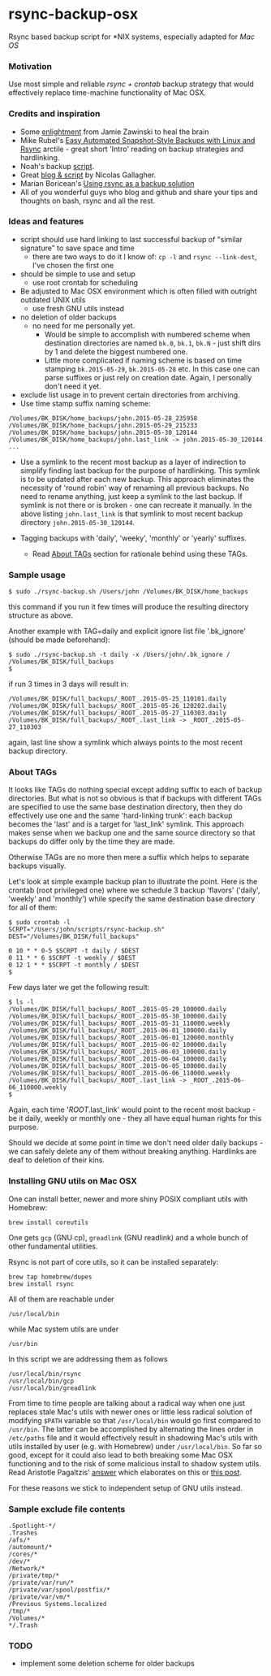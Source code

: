 # rsync-backup-osx

Rsync based backup script for \*NIX systems, especially adapted for *Mac OS*

### Motivation

Use most simple and reliable *rsync + crontab* backup strategy that would effectively replace time-machine functionality of Mac OSX.

### Credits and inspiration

+ Some [enlightment](http://www.jwz.org/blog/2007/09/psa-backups/) from Jamie Zawinski to heal the brain
+ Mike Rubel's [Easy Automated Snapshot-Style Backups with Linux and Rsync](http://www.mikerubel.org/computers/rsync_snapshots/) arctile - great short 'Intro' reading on backup strategies and hardlinking.
+ Noah's backup [script](http://www.noah.org/wiki/Rsync_backup).
+ Great [blog & script](http://nicolasgallagher.com/mac-osx-bootable-backup-drive-with-rsync) by Nicolas Gallagher.
+ Marian Boricean's [Using rsync as a backup solution](http://dantux.com/weblog/2009/03/23/using-rsync-as-a-backup-solution/)
+ All of you wonderful guys who blog and github and share your tips and thoughts on bash, rsync and all the rest.

### Ideas and features

- script should use hard linking to last successful backup of "similar signature" to save space and time
  - there are two ways to do it I know of: ```cp -l``` and ```rsync --link-dest```, I've chosen the first one
- should be simple to use and setup
  - use root crontab for scheduling
- Be adjusted to Mac OSX environment which is often filled with outright outdated UNIX utils
  - use fresh GNU utils instead
- no deletion of older backups
  - no need for me personally yet.
    - Would be simple to accomplish with numbered scheme when destination directories are named ```bk.0```, ```bk.1```, ```bk.N``` - just shift dirs by 1 and delete the biggest numbered one.
    - Little more complicated if naming scheme is based on time stamping ```bk.2015-05-29```, ```bk.2015-05-28``` etc. In this case one can parse suffixes or just rely on creation date. Again, I personally don't need it yet.
- exclude list usage in to prevent certain directories from archiving.
- Use time stamp suffix naming scheme:

```
/Volumes/BK_DISK/home_backups/john.2015-05-28_235958
/Volumes/BK_DISK/home_backups/john.2015-05-29_215233
/Volumes/BK_DISK/home_backups/john.2015-05-30_120144
/Volumes/BK_DISK/home_backups/john.last_link -> john.2015-05-30_120144
...
```
- Use a symlink to the recent most backup as a layer of indirection to simplify finding last backup for the purpose of hardlinking. This symlink is to be updated after each new backup. This approach eliminates the necessity of 'round robin' way of renaming all previous backups. No need to rename anything, just keep a symlink to the last backup. If symlink is not there or is broken - one can recreate it manually. In the above listing ```john.last_link``` is that symlink to most recent backup directory ```john.2015-05-30_120144```.

- Tagging backups with 'daily', 'weeky', 'monthly' or 'yearly' suffixes.
  - Read [About TAGs](#about_tags) section for rationale behind using these TAGs.

### Sample usage

```
$ sudo ./rsync-backup.sh /Users/john /Volumes/BK_DISK/home_backups
```
this command if you run it few times will produce the resulting directory structure as above.

Another example with TAG=daily and explicit ignore list file '.bk_ignore' (should be made beforehand):
```
$ sudo ./rsync-backup.sh -t daily -x /Users/john/.bk_ignore / /Volumes/BK_DISK/full_backups
$
```
if run 3 times in 3 days will result in:

```
/Volumes/BK_DISK/full_backups/_ROOT_.2015-05-25_110101.daily
/Volumes/BK_DISK/full_backups/_ROOT_.2015-05-26_120202.daily
/Volumes/BK_DISK/full_backups/_ROOT_.2015-05-27_110303.daily
/Volumes/BK_DISK/full_backups/_ROOT_.last_link -> _ROOT_.2015-05-27_110303
```
again, last line show a symlink which always points to the most recent backup directory.

### <a name="about_tags"></a>About TAGs

It looks like TAGs do nothing special except adding suffix to each of backup directories. But what is not so obvious is that if backups with different TAGs are specified to use the same base destination directory, then they do effectively use one and the same 'hard-linking trunk': each backup becomes the 'last' and is a target for 'last_link' symlink. This approach makes sense when we backup one and the same source directory so that backups do differ only by the time they are made.

Otherwise TAGs are no more then mere a suffix which helps to separate backups visually.

Let's look at simple example backup plan to illustrate the point. Here is the crontab (root privileged one) where we schedule 3 backup 'flavors' ('daily', 'weekly' and 'monthly') while specify the same destination base directory for all of them:

```
$ sudo crontab -l
SCRPT="/Users/john/scripts/rsync-backup.sh"
DEST="/Volumes/BK_DISK/full_backups"

0 10 * * 0-5 $SCRPT -t daily / $DEST
0 11 * * 6 $SCRPT -t weekly / $DEST
0 12 1 * * $SCRPT -t monthly / $DEST
$
```

Few days later we get the following result:

```
$ ls -l
/Volumes/BK_DISK/full_backups/_ROOT_.2015-05-29_100000.daily
/Volumes/BK_DISK/full_backups/_ROOT_.2015-05-30_100000.daily
/Volumes/BK_DISK/full_backups/_ROOT_.2015-05-31_110000.weekly
/Volumes/BK_DISK/full_backups/_ROOT_.2015-06-01_100000.daily
/Volumes/BK_DISK/full_backups/_ROOT_.2015-06-01_120000.monthly
/Volumes/BK_DISK/full_backups/_ROOT_.2015-06-02_100000.daily
/Volumes/BK_DISK/full_backups/_ROOT_.2015-06-03_100000.daily
/Volumes/BK_DISK/full_backups/_ROOT_.2015-06-04_100000.daily
/Volumes/BK_DISK/full_backups/_ROOT_.2015-06-05_100000.daily
/Volumes/BK_DISK/full_backups/_ROOT_.2015-06-06_110000.weekly
/Volumes/BK_DISK/full_backups/_ROOT_.last_link -> _ROOT_.2015-06-06_110000.weekly
$
```
Again, each time '_ROOT_.last_link' would point to the recent most backup - be it daily, weekly or monthly one - they all have equal human rights for this purpose.

Should we decide at some point in time we don't need older daily backups - we can safely delete any of them without breaking anything. Hardlinks are deaf to deletion of their kins.

### Installing GNU utils on Mac OSX

One can install better, newer and more shiny POSIX compliant utils with Homebrew:

```
brew install coreutils
```
One gets ```gcp``` (GNU cp), ```greadlink``` (GNU readlink) and a whole bunch of other fundamental utilities.

Rsync is not part of core utils, so it can be installed separately:
```
brew tap homebrew/dupes
brew install rsync
```
All of them are reachable under
```
/usr/local/bin
```
while Mac system utils are under
```
/usr/bin
```

In this script we are addressing them as follows
```
/usr/local/bin/rsync
/usr/local/bin/gcp
/usr/local/bin/greadlink
```

From time to time people are talking about a radical way when one just replaces stale Mac's utils with newer ones or little less radical solution of modifying ```$PATH``` variable so that ```/usr/local/bin``` would go first compared to ```/usr/bin```. The latter can be accomplished by alternating the lines order in ```/etc/paths``` file and it would effectively result in shadowing Mac's utils with utils installed by user (e.g. with Homebrew) under ```/usr/local/bin```. So far so good, except for it could also lead to both breaking some Mac OSX functioning and to the risk of some malicious install to shadow system utils. Read Aristotle Pagaltzis' [answer]( http://superuser.com/questions/324616/how-should-i-set-the-path-variable-on-my-mac-so-the-hombrew-installed-tools-are) which elaborates on this or [this post](https://discussions.apple.com/thread/3588837?start=0&tstart=0 ).

For these reasons we stick to independent setup of GNU utils instead.

### Sample exclude file contents

```
.Spotlight-*/
.Trashes
/afs/*
/automount/*
/cores/*
/dev/*
/Network/*
/private/tmp/*
/private/var/run/*
/private/var/spool/postfix/*
/private/var/vm/*
/Previous Systems.localized
/tmp/*
/Volumes/*
*/.Trash
```

### TODO
- implement some deletion scheme for older backups
